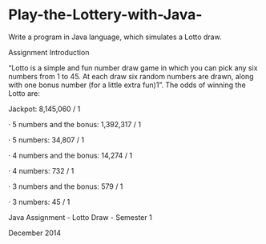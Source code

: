 # Play-the-Lottery-with-Java-


Write a program in Java language, which simulates a Lotto draw.

Assignment Introduction

“Lotto is a simple and fun number draw game in which you can pick any six numbers from 1 to 45. At each draw six random numbers are drawn, along with one bonus number (for a little extra fun)1”. The odds of winning the Lotto are:

Jackpot: 8,145,060 / 1

· 5 numbers and the bonus: 1,392,317 / 1

· 5 numbers: 34,807 / 1

· 4 numbers and the bonus: 14,274 / 1

· 4 numbers: 732 / 1

· 3 numbers and the bonus: 579 / 1

· 3 numbers: 45 / 1

Java Assignment - Lotto Draw - Semester 1

December 2014
